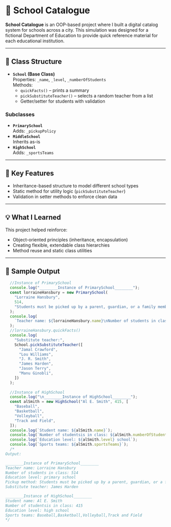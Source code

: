 # 🏫 School Catalogue

**School Catalogue** is an OOP-based project where I built a digital catalog system for schools across a city. This simulation was designed for a fictional Department of Education to provide quick reference material for each educational institution.

---

## 🧱 Class Structure

- **`School` (Base Class)**  
  Properties: `_name`, `_level`, `_numberOfStudents`  
  Methods:  
  - `quickFacts()` – prints a summary  
  - `pickSubstituteTeacher()` – selects a random teacher from a list  
  - Getter/setter for students with validation  

### Subclasses

- **`PrimarySchool`**  
  Adds: `_pickupPolicy`  
- **`MiddleSchool`**  
  Inherits as-is  
- **`HighSchool`**  
  Adds: `_sportsTeams`

---

## 🎯 Key Features

- Inheritance-based structure to model different school types
- Static method for utility logic (`pickSubstituteTeacher`)
- Validation in setter methods to enforce clean data

---

## 💡 What I Learned

This project helped reinforce:

- Object-oriented principles (inheritance, encapsulation)
- Creating flexible, extendable class hierarchies
- Method reuse and static class utilities

---

## 🚀 Sample Output

```js
  //Instance of PrimarySchool
  console.log("________Instance of PrimarySchool________");
  const lorraineHansbury = new PrimarySchool(
    "Lorraine Hansbury",
    514,
    "Students must be picked up by a parent, guardian, or a family member over the age of 13."
  );
  console.log(
    `Teacher name: ${lorraineHansbury.name}\nNumber of students in class: ${lorraineHansbury.numberOfStudents}\nEducation level: ${lorraineHansbury.level} school\nPickup method: ${lorraineHansbury.pickupPolicy}`
  );
  //lorraineHansbury.quickFacts()
  console.log(
    "Substitute teacher:",
    School.pickSubstituteTeacher([
      "Jamal Crawford",
      "Lou Williams",
      "J. R. Smith",
      "James Harden",
      "Jason Terry",
      "Manu Ginobli",
    ])
  );
  
  //Instance of HighSchool
  console.log("\n________Instance of HighSchool________");
  const alSmith = new HighSchool("Al E. Smith", 415, [
    "Baseball",
    "Basketball",
    "Volleyball",
    "Track and Field",
  ]);
  console.log(`Student name: ${alSmith.name}`);
  console.log(`Number of studentsis in class: ${alSmith.numberOfStudents}`);
  console.log(`Education level: ${alSmith.level} school`);
  console.log(`Sports teams: ${alSmith.sportsTeams}`);
  /* 
Output:

________Instance of PrimarySchool________
Teacher name: Lorraine Hansbury
Number of students in class: 514
Education level: primary school
Pickup method: Students must be picked up by a parent, guardian, or a family member over the age of 13.
Substitute teacher: James Harden

________Instance of HighSchool________
Student name: Al E. Smith
Number of studentsis in class: 415
Education level: high school
Sports teams: Baseball,Basketball,Volleyball,Track and Field
*/
